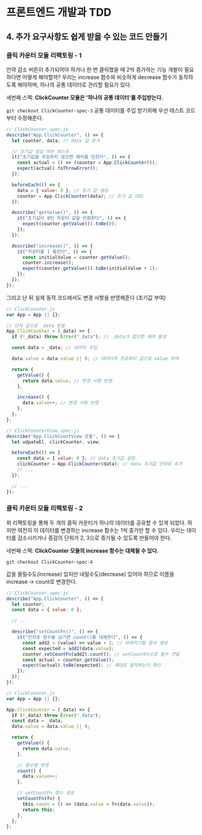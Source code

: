 # 프론트엔드 개발과 TDD

## 4. 추가 요구사항도 쉽게 받을 수 있는 코드 만들기

### 클릭 카운터 모듈 리팩토링 - 1

만약 감소 버튼이 추가되어야 하거나 한 번 클릭했을 때 2씩 증가하는 기능 개발이 필요하다면 어떻게 해야할까?
우리는 increase 함수와 비슷하게 decrease 함수가 동작하도록 해야하며, 하나의 공통 데이터로 관리할 필요가 있다.

세번째 스펙: **ClickCounter 모듈은 '하나의 공통 데이터'를 주입받는다.**

`git checkout ClickCounter-spec-3`
공통 데이터를 주입 받기위해 우선 테스트 코드부터 수정해준다.

```jsx
// ClickCounter.spec.js
describe("App.ClickCounter", () => {
  let counter, data; // data 값 추가

  // 초기값 생성 여부 테스트
  it("초기값을 주입하지 않으면 에러를 던진다", () => {
    const actual = () => (counter = App.ClickCounter());
    expect(actual).toThrowError();
  });

  beforeEach(() => {
    data = { value: 0 }; // 초기 값 생성
    counter = App.ClickCounter(data); // 초기 값 대입
  });

  describe("getValue()", () => {
    it("초기값이 0인 카운터 값을 반환한다", () => {
      expect(counter.getValue()).toBe(0);
    });
  });

  describe("increase()", () => {
    it("카운터를 1 올린다", () => {
      const initialValue = counter.getValue();
      counter.increase();
      expect(counter.getValue()).toBe(initialValue + 1);
    });
  });
});
```

그리고 난 뒤 실제 동작 코드에서도 변경 사항을 반영해준다 (초기값 부여)

```jsx
// ClickCounter.js
var App = App || {};

// 인자 값으로 _data 받음
App.ClickCounter = (_data) => {
  if (!_data) throw Error("_data"); // _data가 없으면 에러 발생

  const data = _data; // 데이터 주입

  data.value = data.value || 0; // 데이터의 프로퍼티 값으로 value 부여

  return {
    getValue() {
      return data.value; // 변경 사항 반영
    },

    increase() {
      data.value++; // 변경 사항 반영
    },
  };
};
```

```jsx
// ClickCounterView.spec.js
describe("App.ClickCountView 모듈", () => {
  let udpateEl, clickCounter, view;

  beforeEach(() => {
    const data = { value: 0 }; // data 초기값 설정
    clickCounter = App.ClickCounter(data); // data 초기값 인자로 추가
    // ...
  });

  // ...
});
```

### 클릭 카운터 모듈 리팩토링 - 2

위 리팩토링을 통해 두 개의 클릭 카운터가 하나의 데이터를 공유할 수 있게 되었다.
하지만 여전히 이 데이터를 변경하는 increase 함수는 1씩 증가만 할 수 있다.
우리는 데이터를 감소시키거나 증감의 단위가 2, 3으로 증가될 수 있도록 만들어야 한다.

네번째 스펙: **ClickCounter 모듈의 increase 함수는 대체될 수 있다.**

`git checkout ClickCounter-spec-4`

값을 올릴수도(increase) 있지만 내릴수도(decrease) 있어야 하므로 이름을 increase → count로 변경한다.

```jsx
// ClickCounter.spec.js
describe("App.ClickCounter", () => {
  let counter;
  const data = { value: 0 };

  // ...

  describe("setCountFn()", () => {
    it("인자로 함수를 넘기면 count()를 대체한다", () => {
      const add2 = (value) => value + 2; // 바꿔치기할 함수 생성
      const expected = add2(data.value);
      counter.setCountFn(add2).count(); // setCountFn으로 함수 전달
      const actual = counter.getValue();
      expect(actual).toBe(expected); // 제대로 동작하는지 확인
    });
  });
});
```

```jsx
// ClickCounter.js
var App = App || {};

App.ClickCounter = (_data) => {
  if (!_data) throw Error("_data");
  const data = _data;
  data.value = data.value || 0;

  return {
    getValue() {
      return data.value;
    },

    // 함수명 변경
    count() {
      data.value++;
    },

    // setCountFn 함수 생성
    setCountFn(fn) {
      this.count = () => (data.value = fn(data.value));
      return this;
    },
  };
};
```

